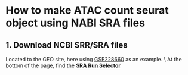 # How to make ATAC count seurat object using NABI SRA files

## 1. Download NCBI SRR/SRA files
Located to the GEO site, here using [GSE228660](https://www.ncbi.nlm.nih.gov/geo/query/acc.cgi?acc=GSE228660) as an example. \\
At the bottom of the page, find the [**SRA Run Selector**](https://www.ncbi.nlm.nih.gov/Traces/study/?acc=PRJNA950970&o=acc_s%3Aa)

